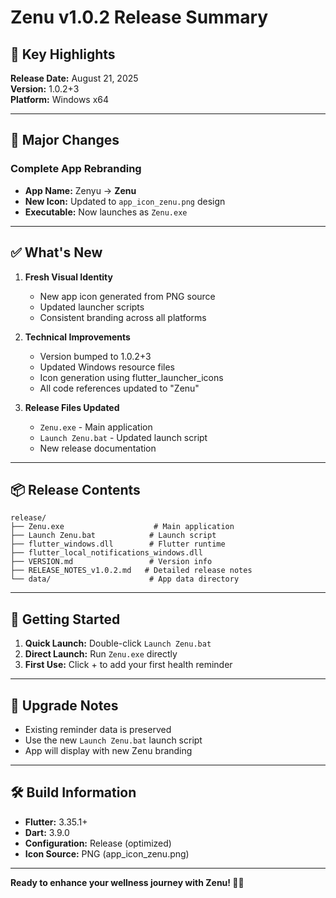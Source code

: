 # Zenu v1.0.2 Release Summary

## 🎯 **Key Highlights**

**Release Date:** August 21, 2025  
**Version:** 1.0.2+3  
**Platform:** Windows x64

---

## 🎨 **Major Changes**

### **Complete App Rebranding**
- **App Name:** Zenyu → **Zenu** 
- **New Icon:** Updated to `app_icon_zenu.png` design
- **Executable:** Now launches as `Zenu.exe`

---

## ✅ **What's New**

1. **Fresh Visual Identity**
   - New app icon generated from PNG source
   - Updated launcher scripts
   - Consistent branding across all platforms

2. **Technical Improvements**  
   - Version bumped to 1.0.2+3
   - Updated Windows resource files
   - Icon generation using flutter_launcher_icons
   - All code references updated to "Zenu"

3. **Release Files Updated**
   - `Zenu.exe` - Main application
   - `Launch Zenu.bat` - Updated launch script
   - New release documentation

---

## 📦 **Release Contents**

```
release/
├── Zenu.exe                    # Main application
├── Launch Zenu.bat            # Launch script  
├── flutter_windows.dll        # Flutter runtime
├── flutter_local_notifications_windows.dll
├── VERSION.md                 # Version info
├── RELEASE_NOTES_v1.0.2.md   # Detailed release notes
└── data/                      # App data directory
```

---

## 🚀 **Getting Started**

1. **Quick Launch:** Double-click `Launch Zenu.bat`
2. **Direct Launch:** Run `Zenu.exe` directly
3. **First Use:** Click + to add your first health reminder

---

## 🔄 **Upgrade Notes**

- Existing reminder data is preserved
- Use the new `Launch Zenu.bat` launch script
- App will display with new Zenu branding

---

## 🛠 **Build Information**

- **Flutter:** 3.35.1+
- **Dart:** 3.9.0  
- **Configuration:** Release (optimized)
- **Icon Source:** PNG (app_icon_zenu.png)

---

**Ready to enhance your wellness journey with Zenu! 🧘‍♀️**
